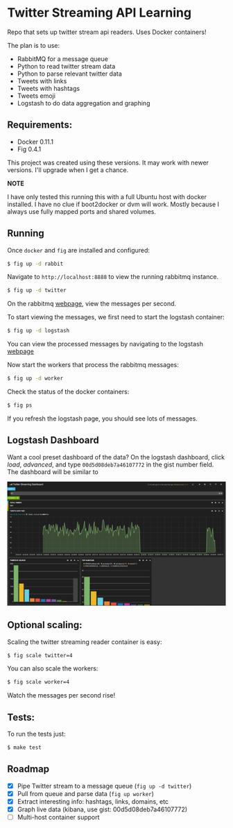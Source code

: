 Twitter Streaming API Learning
==============================

Repo that sets up twitter stream api readers. Uses
Docker containers!

The plan is to use:

* RabbitMQ for a message queue
* Python to read twitter stream data
* Python to parse relevant twitter data
 * Tweets with links
 * Tweets with hashtags
 * Tweets emoji
* Logstash to do data aggregation and graphing

Requirements:
-------------

* Docker 0.11.1
* Fig 0.4.1

This project was created using these versions. It may
work with newer versions. I'll upgrade when I get a chance.

**NOTE**

I have only tested this running this with a full Ubuntu host
with docker installed. I have no clue if boot2docker or dvm
will work. Mostly because I always use fully mapped ports
and shared volumes.

Running
-------

Once `docker` and `fig` are installed and configured:

```bash
$ fig up -d rabbit
```

Navigate to `http://localhost:8888` to view the running
rabbitmq instance.

```bash
$ fig up -d twitter
```

On the rabbitmq [webpage](http://localhost:15672), view the messages per second.

To start viewing the messages, we first need to start the logstash container:

```bash
$ fig up -d logstash
```

You can view the processed messages by navigating to the logstash [webpage](http://localhost:9292/index.html#/dashboard/file/logstash.json)

Now start the workers that process the rabbitmq messages:

```bash
$ fig up -d worker
```

Check the status of the docker containers:

```bash
$ fig ps
```

If you refresh the logstash page, you should see lots of messages.

Logstash Dashboard
------------------

Want a cool preset dashboard of the data? On the logstash dashboard, click _load_, _advanced_, and type `00d5d08deb7a46107772`
in the gist number field. The dashboard will be similar to

![dashboard image](static/dashboard.png)

Optional scaling:
-----------------

Scaling the twitter streaming reader container is easy:

```bash
$ fig scale twitter=4
```

You can also scale the workers:

```bash
$ fig scale worker=4
```

Watch the messages per second rise!

Tests:
------

To run the tests just:

```bash
$ make test
```

Roadmap
-------

 - [x] Pipe Twitter stream to a message queue (`fig up -d twitter`)
 - [x] Pull from queue and parse data (`fig up worker`)
 - [x] Extract interesting info: hashtags, links, domains, etc
 - [x] Graph live data (kibana, use gist: 00d5d08deb7a46107772)
 - [ ] Multi-host container support
